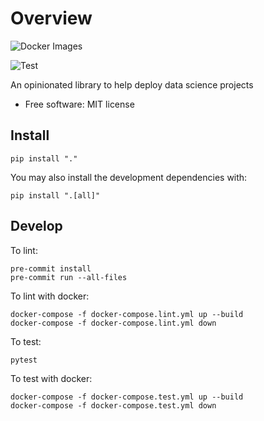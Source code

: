 # Overview

![Docker Images](https://github.com/pennsignals/dsdk/workflows/.github/workflows/release.yml/badge.svg)

![Test](https://github.com/pennsignals/dsdk/workflows/.github/workflows/test.yml/badge.svg)

An opinionated library to help deploy data science projects

* Free software: MIT license

## Install

    pip install "."

You may also install the development dependencies with:

    pip install ".[all]"

## Develop

To lint:

    pre-commit install
    pre-commit run --all-files

To lint with docker:

    docker-compose -f docker-compose.lint.yml up --build
    docker-compose -f docker-compose.lint.yml down

To test:

    pytest

To test with docker:

    docker-compose -f docker-compose.test.yml up --build
    docker-compose -f docker-compose.test.yml down
